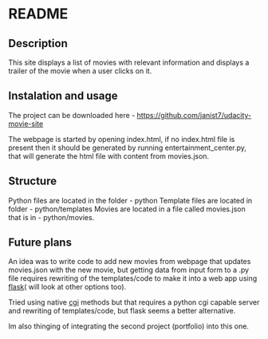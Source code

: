 # README

## Description
This site displays a list of movies with relevant information and displays a trailer of the movie when a user clicks on it.

## Instalation and usage

The project can be downloaded here - https://github.com/janist7/udacity-movie-site

The webpage is started by opening index.html, if no index.html file is present then it should be generated by running entertainment_center.py, that will generate the html file with content from movies.json.

## Structure

Python files are located in the folder - python
Template files are located in folder - python/templates
Movies are located in a file called movies.json that is in - python/movies.

## Future plans

An idea was to write code to add new movies from webpage that updates movies.json with the new movie, but getting data from input form to a .py file requires rewriting of the templates/code to make it into a web app using [flask](http://flask.pocoo.org/)( will look at other options too).

Tried using native [cgi](https://docs.python.org/2/library/cgi.html) methods but that requires a python cgi capable server and rewriting of templates/code, but flask seems a better alternative.

Im also thinging of integrating the second project (portfolio) into this one.